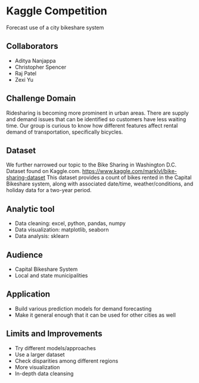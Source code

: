 # Kaggle Competition
Forecast use of a city bikeshare system

## Collaborators
- Aditya Nanjappa
- Christopher Spencer
- Raj Patel
- Zexi Yu

## Challenge Domain
Ridesharing is becoming more prominent in urban areas. There are supply and demand issues that can be identified so customers have less waiting time. Our group is curious to know how different features affect rental demand of transportation, specifically bicycles. 


## Dataset 
We further narrowed our topic to the Bike Sharing in Washington D.C. Dataset found on Kaggle.com. 
https://www.kaggle.com/marklvl/bike-sharing-dataset
This dataset provides a count of bikes rented in the Capital Bikeshare system, along with associated date/time, weather/conditions, and holiday data for a two-year period. 

## Analytic tool
- Data cleaning: excel, python, pandas, numpy
- Data visualization: matplotlib, seaborn
- Data analysis: sklearn

## Audience
- Capital Bikeshare System
- Local and state municipalities
 
## Application
- Build various prediction models for demand forecasting 
- Make it general enough that it can be used for other cities as well

## Limits and Improvements
- Try different models/approaches
- Use a larger dataset
- Check disparities among different regions
- More visualization
- In-depth data cleansing
